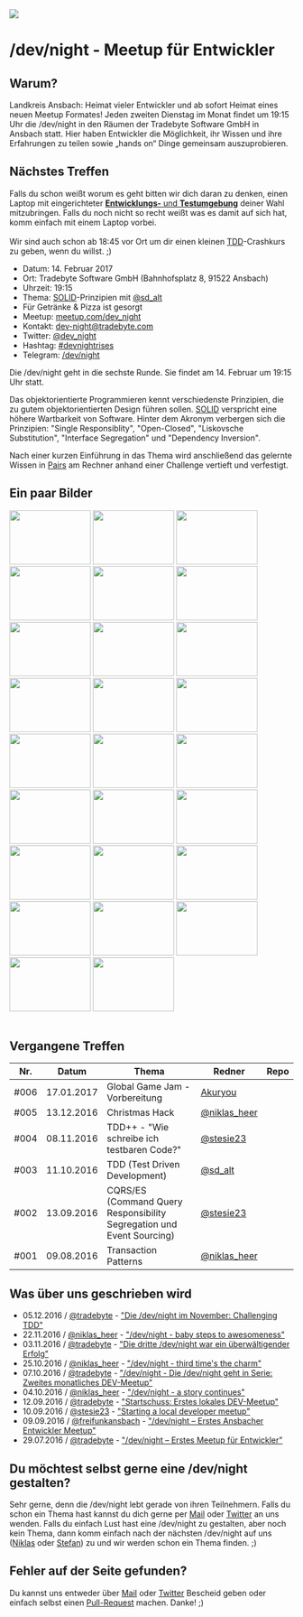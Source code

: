 <div class="dev_night_logo">
    <img id="logo" src="/assets/img/dev_night-logo.png" class="shadowfilter">
</div>

# /dev/night - Meetup für Entwickler

## Warum?

Landkreis Ansbach: Heimat vieler Entwickler und ab sofort Heimat eines neuen Meetup Formates! Jeden zweiten Dienstag im Monat findet um 19:15 Uhr die /dev/night in den Räumen der Tradebyte Software GmbH in Ansbach statt. Hier haben Entwickler die Möglichkeit, ihr Wissen und ihre Erfahrungen zu teilen sowie „hands on“ Dinge gemeinsam auszuprobieren.

## Nächstes Treffen

<div class="alert alert-info">
	Falls du schon weißt worum es geht bitten wir dich daran zu denken, einen Laptop mit eingerichteter <a href="https://github.com/dev-night/tdd-starting-point"><b>Entwicklungs-</b> und <b>Testumgebung</b></a> deiner Wahl mitzubringen. Falls du noch nicht so recht weißt was es damit auf sich hat, komm einfach mit einem Laptop vorbei.
	<br />
	<br />
	Wir sind auch schon ab 18:45 vor Ort um dir einen kleinen <a href="https://de.wikipedia.org/wiki/Testgetriebene_Entwicklung">TDD</a>-Crashkurs zu geben, wenn du willst. ;)
</div>

- Datum: 14. Februar 2017
- Ort: Tradebyte Software GmbH (Bahnhofsplatz 8, 91522 Ansbach)
- Uhrzeit: 19:15
- Thema: [SOLID](https://de.wikipedia.org/wiki/Prinzipien_objektorientierten_Designs#SOLID-Prinzipien)-Prinzipien mit [@sd_alt](https://twitter.com/sd_alt)
- Für Getränke & Pizza ist gesorgt
- Meetup: [meetup.com/dev_night](https://meetup.com/dev_night)
- Kontakt: [dev-night@tradebyte.com](mailto:dev-night@tradebyte.com)
- Twitter: [@dev_night](https://twitter.com/dev_night)
- Hashtag: [#devnightrises](https://twitter.com/search?q=%23devnightrises&src=hash)
- Telegram: [/dev/night](https://telegram.me/joinchat/ACVCYwgGxmvZqGl4bCNsDg)

Die /dev/night geht in die sechste Runde. Sie findet am 14. Februar um 19:15 Uhr statt.

Das objektorientierte Programmieren kennt verschiedenste Prinzipien, die zu gutem objektorientierten Design führen sollen.
[SOLID](https://de.wikipedia.org/wiki/Prinzipien_objektorientierten_Designs#SOLID-Prinzipien) verspricht eine höhere Wartbarkeit von Software.
Hinter dem Akronym verbergen sich die Prinzipien: "Single Responsiblity", "Open-Closed", "Liskovsche Substitution", "Interface Segregation" und "Dependency Inversion".

Nach einer kurzen Einführung in das Thema wird anschließend das gelernte Wissen in [Pairs](http://www.extremeprogramming.org/rules/pair.html) am Rechner anhand einer Challenge vertieft und verfestigt.


## Ein paar Bilder

<!-- command: convert img/events/stesie.jpg -resize 300 img/events/thumbs/stesie.jpg -->
<div class="fotorama" data-nav="thumbs">
	<a href="/assets/img/events/001_mate.jpg"><img src="/assets/img/events/thumbs/001_mate.jpg" width="144" height="96"></a>
    <a href="/assets/img/events/001_it_begins.jpg"><img src="/assets/img/events/thumbs/001_it_begins.jpg" width="144" height="96"></a>
    <a href="/assets/img/events/001_pairs.jpg"><img src="/assets/img/events/thumbs/001_pairs.jpg" width="144" height="96"></a>
    <a href="/assets/img/events/001_stesie.jpg"><img src="/assets/img/events/thumbs/001_stesie.jpg" width="144" height="96"></a>
    <a href="/assets/img/events/001_talk.jpg"><img src="/assets/img/events/thumbs/001_talk.jpg" width="144" height="96"></a>
    <a href="/assets/img/events/002_food.jpg"><img src="/assets/img/events/thumbs/002_food.jpg" width="144" height="96"></a>
    <a href="/assets/img/events/002_mate.jpg"><img src="/assets/img/events/thumbs/002_mate.jpg" width="144" height="96"></a>
    <a href="/assets/img/events/002_stesie.jpg"><img src="/assets/img/events/thumbs/002_stesie.jpg" width="144" height="96"></a>
    <a href="/assets/img/events/002_stickers.jpg"><img src="/assets/img/events/thumbs/002_stickers.jpg" width="144" height="96"></a>
    <a href="/assets/img/events/002_pairs.jpg"><img src="/assets/img/events/thumbs/002_pairs.jpg" width="144" height="96"></a>
    <a href="/assets/img/events/003_talk.jpg"><img src="/assets/img/events/thumbs/003_talk.jpg" width="144" height="96"></a>
    <a href="/assets/img/events/003_talk2.jpg"><img src="/assets/img/events/thumbs/003_talk2.jpg" width="144" height="96"></a>
    <a href="/assets/img/events/003_room.jpg"><img src="/assets/img/events/thumbs/003_room.jpg" width="144" height="96"></a>
    <a href="/assets/img/events/003_crowd1.jpg"><img src="/assets/img/events/thumbs/003_crowd1.jpg" width="144" height="96"></a>
    <a href="/assets/img/events/003_crowd2.jpg"><img src="/assets/img/events/thumbs/003_crowd2.jpg" width="144" height="96"></a>
    <a href="/assets/img/events/003_crowd3.jpg"><img src="/assets/img/events/thumbs/003_crowd3.jpg" width="144" height="96"></a>
    <a href="/assets/img/events/003_mate.jpg"><img src="/assets/img/events/thumbs/003_mate.jpg" width="144" height="96"></a>
    <a href="/assets/img/events/003_sticker.jpg"><img src="/assets/img/events/thumbs/003_sticker.jpg" width="144" height="96"></a>
    <a href="/assets/img/events/003_pairs1.jpg"><img src="/assets/img/events/thumbs/003_pairs1.jpg" width="144" height="96"></a>
    <a href="/assets/img/events/003_pairs2.jpg"><img src="/assets/img/events/thumbs/003_pairs2.jpg" width="144" height="96"></a>
    <a href="/assets/img/events/003_pairs3.jpg"><img src="/assets/img/events/thumbs/003_pairs3.jpg" width="144" height="96"></a>
    <a href="/assets/img/events/003_pairs4.jpg"><img src="/assets/img/events/thumbs/003_pairs4.jpg" width="144" height="96"></a>
    <a href="/assets/img/events/003_pairs5.jpg"><img src="/assets/img/events/thumbs/003_pairs5.jpg" width="144" height="96"></a>
    <a href="/assets/img/events/004_group1.jpg"><img src="/assets/img/events/thumbs/004_group1.jpg" width="144" height="96"></a>
    <a href="/assets/img/events/004_group2.jpg"><img src="/assets/img/events/thumbs/004_group2.jpg" width="144" height="96"></a>
    <a href="/assets/img/events/004_hacking.jpg"><img src="/assets/img/events/thumbs/004_hacking.jpg" width="144" height="96"></a>
</div>
<br />


## Vergangene Treffen

<table class="events">
    <thead>
        <tr>
            <th>Nr.</th>
            <th>Datum</th>
            <th>Thema</th>
            <th>Redner</th>
            <th>Repo</th>
        </tr>
    </thead>
    <tbody>
        <tr>
            <td>#006</td>
            <td>17.01.2017</td>
            <td> Global Game Jam - Vorbereitung</td>
            <td><a href="https://github.com/Akuryou">Akuryou</a></td>
            <td><a class="repo_link" href="https://github.com/dev-night/2017-01-17_ggj-prepared"><i class="fa fa-github fa-2" aria-hidden="true"></i></a></td>
        </tr>
        <tr>
            <td>#005</td>
            <td>13.12.2016</td>
            <td>Christmas Hack</td>
            <td><a href="https://twitter.com/niklas_heer">@niklas_heer</a></td>
            <td><a class="repo_link" href="https://github.com/dev-night/2016-12-13_christmas-hack"><i class="fa fa-github fa-2" aria-hidden="true"></i></a></td>
        </tr>
        <tr>
            <td>#004</td>
            <td>08.11.2016</td>
            <td>TDD++ - "Wie schreibe ich testbaren Code?"</td>
            <td><a href="https://twitter.com/stesie23">@stesie23</a></td>
            <td><a class="repo_link" href="https://github.com/dev-night/2016-11-08_TDD-continued"><i class="fa fa-github fa-2" aria-hidden="true"></i></a></td>
        </tr>
        <tr>
            <td>#003</td>
            <td>11.10.2016</td>
            <td>TDD (Test Driven Development)</td>
            <td><a href="https://twitter.com/sd_alt">@sd_alt</a></td>
            <td><a class="repo_link" href="https://github.com/dev-night/2016-10-11_test-driven-development"><i class="fa fa-github fa-2" aria-hidden="true"></i></a></td>
        </tr>
        <tr>
            <td>#002</td>
            <td>13.09.2016</td>
            <td>CQRS/ES (Command Query Responsibility Segregation und Event Sourcing)</td>
            <td><a href="https://twitter.com/stesie23">@stesie23</a></td>
            <td><a class="repo_link" href="https://github.com/dev-night/2016-09-13_event-sourcing"><i class="fa fa-github fa-2" aria-hidden="true"></i></a></td>
        </tr>
        <tr>
            <td>#001</td>
            <td>09.08.2016</td>
            <td>Transaction Patterns</td>
            <td><a href="https://twitter.com/niklas_heer">@niklas_heer</a></td>
            <td><a class="repo_link" href="https://github.com/dev-night/2016-08-09_transaction-patterns"><i class="fa fa-github fa-2" aria-hidden="true"></i></a></td>
        </tr>
    </tbody>
</table>

## Was über uns geschrieben wird

- 05.12.2016 / [@tradebyte](https://twitter.com/tradebyte) - ["Die /dev/night im November: Challenging TDD"](https://www.tradebyte.com/die-devnight-im-november-challenging-tdd/)
- 22.11.2016 / [@niklas_heer](https://twitter.com/niklas_heer) - ["/dev/night - baby steps to awesomeness"](https://blog.nheer.io/2016/11/22/dev/night---baby-steps-to-awesomeness/)
- 03.11.2016 / [@tradebyte](https://twitter.com/tradebyte) - ["Die dritte /dev/night war ein überwältigender Erfolg"](https://www.tradebyte.com/die-dritte-devnight-war-ein-ueberwaeltigender-erfolg/)
- 25.10.2016 / [@niklas_heer](https://twitter.com/niklas_heer) - ["/dev/night - third time's the charm"](https://blog.nheer.io/2016/10/25/dev/night---third-times-the-charm/)
- 07.10.2016 / [@tradebyte](https://twitter.com/tradebyte) - ["/dev/night - Die /dev/night geht in Serie: Zweites monatliches DEV-Meetup"](https://www.tradebyte.com/die-devnight-geht-in-serie-zweites-monatliches-dev-meetup/)
- 04.10.2016 / [@niklas_heer](https://twitter.com/niklas_heer) - ["/dev/night - a story continues"](https://blog.nheer.io/2016/10/04/dev/night---a-story-continues/)
- 12.09.2016 / [@tradebyte](https://twitter.com/tradebyte) - ["Startschuss: Erstes lokales DEV-Meetup"](https://www.tradebyte.com/startschuss-erstes-lokales-dev-meetup/)
- 10.09.2016 / [@stesie23](https://twitter.com/stesie23) - ["Starting a local developer meetup"](http://stesie.github.io/2016/08/first-dev-night)
- 09.09.2016 / [@freifunkansbach](https://twitter.com/freifunkansbach) - ["/dev/night – Erstes Ansbacher Entwickler Meetup"](https://freifunk-ansbach.de/devnight-erstes-ansbacher-entwickler-meetup/)
- 29.07.2016 / [@tradebyte](https://twitter.com/tradebyte) - ["/dev/night – Erstes Meetup für Entwickler"](https://www.tradebyte.com/devnight-erstes-meetup-fuer-entwickler/)

## Du möchtest selbst gerne eine /dev/night gestalten?

Sehr gerne, denn die /dev/night lebt gerade von ihren Teilnehmern. Falls du schon ein Thema hast kannst du dich gerne per [Mail](mailto:dev-night@tradebyte.com) oder [Twitter](https://twitter.com/dev_night) an uns wenden. Falls du einfach Lust hast eine /dev/night zu gestalten, aber noch kein Thema, dann komm einfach nach der nächsten /dev/night auf uns ([Niklas](https://twitter.com/niklas_heer) oder [Stefan](https://twitter.com/stesie23)) zu und wir werden schon ein Thema finden. ;)

## Fehler auf der Seite gefunden?

Du kannst uns entweder über [Mail](mailto:niklas@dev-night.io) oder [Twitter](https://twitter.com/dev_night) Bescheid geben oder einfach selbst einen [Pull-Request](https://github.com/dev-night/dev-night.github.io/pulls) machen. Danke! ;)



<script>!function(d,s,id){var js,fjs=d.getElementsByTagName(s)[0];if(!d.getElementById(id)){js=d.createElement(s); js.id=id;js.async=true;js.src="https://a248.e.akamai.net/secure.meetupstatic.com/s/script/2012676015776998360572/api/mu.btns.js?id=4bc7r9mrsul96aol5f3bp5onig";fjs.parentNode.insertBefore(js,fjs);}}(document,"script","mu-bootjs");</script>
